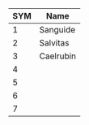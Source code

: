 
| SYM | Name      |
| --- | --------- |
| 1   | Sanguide  |
| 2   | Salvitas  |
| 3   | Caelrubin |
| 4   |           |
| 5   |           |
| 6   |           |
| 7   |           |
